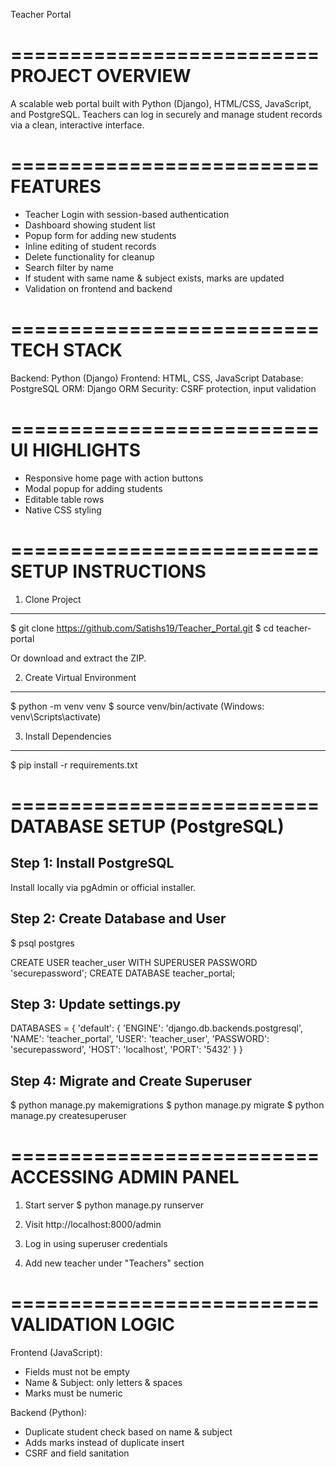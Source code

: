 Teacher Portal

==========================
PROJECT OVERVIEW
==========================

A scalable web portal built with Python (Django), HTML/CSS, JavaScript, and PostgreSQL. Teachers can log in securely and manage student records via a clean, interactive interface.


==========================
FEATURES
==========================

- Teacher Login with session-based authentication
- Dashboard showing student list
- Popup form for adding new students
- Inline editing of student records
- Delete functionality for cleanup
- Search filter by name
- If student with same name & subject exists, marks are updated
- Validation on frontend and backend


==========================
TECH STACK
==========================

Backend: Python (Django)
Frontend: HTML, CSS, JavaScript
Database: PostgreSQL
ORM: Django ORM
Security: CSRF protection, input validation


==========================
UI HIGHLIGHTS
==========================

- Responsive home page with action buttons
- Modal popup for adding students
- Editable table rows
- Native CSS styling


==========================
SETUP INSTRUCTIONS
==========================

1. Clone Project
---------------
$ git clone https://github.com/Satishs19/Teacher_Portal.git
$ cd teacher-portal

Or download and extract the ZIP.

2. Create Virtual Environment
-----------------------------
$ python -m venv venv
$ source venv/bin/activate  (Windows: venv\Scripts\activate)

3. Install Dependencies
-----------------------
$ pip install -r requirements.txt


==========================
DATABASE SETUP (PostgreSQL)
==========================

Step 1: Install PostgreSQL
--------------------------
Install locally via pgAdmin or official installer.

Step 2: Create Database and User
--------------------------------
$ psql postgres

CREATE USER teacher_user WITH SUPERUSER PASSWORD 'securepassword';
CREATE DATABASE teacher_portal;

Step 3: Update settings.py
--------------------------
DATABASES = {
  'default': {
    'ENGINE': 'django.db.backends.postgresql',
    'NAME': 'teacher_portal',
    'USER': 'teacher_user',
    'PASSWORD': 'securepassword',
    'HOST': 'localhost',
    'PORT': '5432'
  }
}

Step 4: Migrate and Create Superuser
------------------------------------
$ python manage.py makemigrations
$ python manage.py migrate
$ python manage.py createsuperuser


==========================
ACCESSING ADMIN PANEL
==========================

1. Start server
   $ python manage.py runserver

2. Visit http://localhost:8000/admin

3. Log in using superuser credentials

4. Add new teacher under "Teachers" section


==========================
VALIDATION LOGIC
==========================

Frontend (JavaScript):
- Fields must not be empty
- Name & Subject: only letters & spaces
- Marks must be numeric

Backend (Python):
- Duplicate student check based on name & subject
- Adds marks instead of duplicate insert
- CSRF and field sanitation

